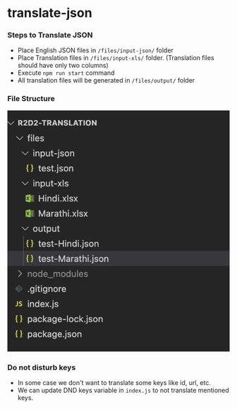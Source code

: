 # translate-json

### Steps to Translate JSON
- Place English JSON files in ```/files/input-json/``` folder
- Place Translation files in ```/files/input-xls/``` folder. (Translation files should have only two columns)
- Execute ```npm run start``` command
- All translation files will be generated in ```/files/output/``` folder

### File Structure
![File Structure](https://github.com/Sawat1993/translate-json/blob/master/file-structure.png)

### Do not disturb keys
- In some case we don't want to translate some keys like id, url, etc.
- We can update DND keys variable in ```index.js``` to not translate mentioned keys.

